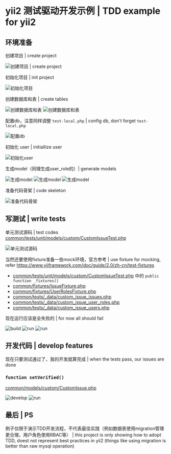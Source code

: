 # yii2 测试驱动开发示例 | TDD example for yii2


## 环境准备

创建项目 | create project

![创建项目 | create project](./screenshots/create-project.png)

初始化项目 | init project

![初始化项目](./screenshots/init-project.png)

创建数据库和表 | create tables

![创建数据库和表](./screenshots/db-table.png)
![创建数据库和表](./screenshots/db-table2.png)

配置db，注意同样调整 `test-local.php` | config db, don't forget `test-local.php`

![配置db](./screenshots/config-db.png)

初始化 user | initiallize user

![初始化user](./screenshots/init-project-2.png)

生成model（同理生成user_role的）| generate models

![生成model](./screenshots/create-model-1.png)
![生成model](./screenshots/create-model-2.png)
![生成model](./screenshots/create-model-3.png)

准备代码骨架 | code skeleton

![准备代码骨架](./screenshots/code-skeleton.png)


## 写测试 | write tests

单元测试源码 | test codes [common/tests/unit/models/custom/CustomIssueTest.php](./common/tests/unit/models/custom/CustomIssueTest.php)

![单元测试源码](./screenshots/tests-code.png)

当然还要使用fixture准备一些mock环境，官方参考 | use fixture for mocking, refer https://www.yiiframework.com/doc/guide/2.0/zh-cn/test-fixtures

- [common/tests/unit/models/custom/CustomIssueTest.php](./common/tests/unit/models/custom/CustomIssueTest.php) 中的 `public function _fixtures()`
- [common/fixtures/IssueFixture.php](./common/fixtures/IssueFixture.php) 
- [common/fixtures/UserRolesFixture.php](./common/fixtures/UserRolesFixture.php)
- [common/tests/_data/custom_issue_issues.php](./common/tests/_data/custom_issue_issues.php)
- [common/tests/_data/custom_issue_user_roles.php](./common/tests/_data/custom_issue_user_roles.php)
- [common/tests/_data/custom_issue_users.php](./common/tests/_data/custom_issue_users.php)

现在运行应该是全失败的 | for now all should fail

 ![build](./screenshots/codecept-build.png)
 ![run](./screenshots/codecept-run1.png)
 ![run](./screenshots/codecept-run2.png)
 
 ## 开发代码 | develop features
 
 现在只要测试通过了，我的开发就算完成 | when the tests pass, our issues are done
 
 ### `function setVerified()`
 
 [common/models/custom/CustomIssue.php](./common/models/custom/CustomIssue.php)
 
 ![develop](./screenshots/develop-code.png)
 ![run](./screenshots/codecept-run3.png)
 
 ## 最后 | PS
 
 例子仅限于演示TDD开发流程，不代表最佳实践（例如数据表使用migration管理更合理，用户角色使用RBAC等） | this project is only showing how to adopt TDD, doest not represent best practices in yii2 (things like using migration is better than raw mysql operation)
 
 
 